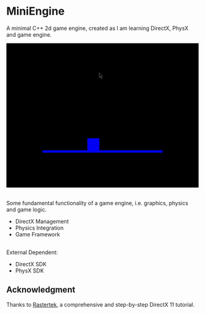 # MiniEngine
A minimal C++ 2d game engine, created as I am learning DirectX, PhysX and game engine.

![gif](/screenshot.gif)

##
Some fundamental functionality of a game engine, i.e. graphics, physics and game logic.
 - DirectX Management
 - Physics Integration
 - Game Framework

## 
External Dependent:
 - DirectX SDK
 - PhysX SDK
 
## Acknowledgment
Thanks to [Rastertek](http://www.rastertek.com/tutdx11.html), a comprehensive and step-by-step DirectX 11 tutorial.
